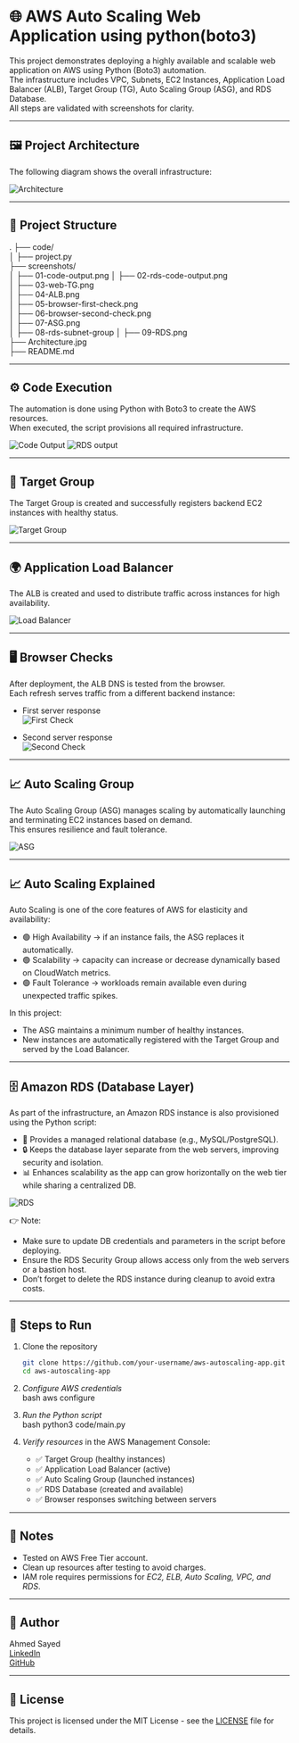# 🌐 AWS Auto Scaling Web Application using python(boto3)

This project demonstrates deploying a highly available and scalable web application on AWS using Python (Boto3) automation.  
The infrastructure includes VPC, Subnets, EC2 Instances, Application Load Balancer (ALB), Target Group (TG), Auto Scaling Group (ASG), and RDS Database.  
All steps are validated with screenshots for clarity.

---

## 🖼 Project Architecture

The following diagram shows the overall infrastructure:

![Architecture](Architecture.jpg)

---

## 📁 Project Structure

.
├── code/  
│   ├── project.py  
├── screenshots/  
│   ├── 01-code-output.png
│   ├── 02-rds-code-output.png  
│   ├── 03-web-TG.png  
│   ├── 04-ALB.png  
│   ├── 05-browser-first-check.png  
│   ├── 06-browser-second-check.png  
│   ├── 07-ASG.png  
│   ├── 08-rds-subnet-group
│   ├── 09-RDS.png  
├── Architecture.jpg  
├── README.md  

---

## ⚙ Code Execution

The automation is done using Python with Boto3 to create the AWS resources.  
When executed, the script provisions all required infrastructure.

![Code Output](screenshots/01-code-output.png)
![RDS output](screenshots/02-rds-code-output.png)

---

## 🎯 Target Group

The Target Group is created and successfully registers backend EC2 instances with healthy status.

![Target Group](screenshots/03-web-TG.png)

---

## 🌍 Application Load Balancer

The ALB is created and used to distribute traffic across instances for high availability.

![Load Balancer](screenshots/04-ALB.png)

---

## 🖥 Browser Checks

After deployment, the ALB DNS is tested from the browser.  
Each refresh serves traffic from a different backend instance:

- First server response  
  ![First Check](screenshots/05-browser-first-check.png)

- Second server response  
  ![Second Check](screenshots/06-browser-second-check.png)

---

## 📈 Auto Scaling Group

The Auto Scaling Group (ASG) manages scaling by automatically launching and terminating EC2 instances based on demand.  
This ensures resilience and fault tolerance.

![ASG](screenshots/07-ASG.png)

---

## 📈 Auto Scaling Explained

Auto Scaling is one of the core features of AWS for elasticity and availability:  

- 🟢 High Availability → if an instance fails, the ASG replaces it automatically.  
- 🟢 Scalability → capacity can increase or decrease dynamically based on CloudWatch metrics.  
- 🟢 Fault Tolerance → workloads remain available even during unexpected traffic spikes.  

In this project:  
- The ASG maintains a minimum number of healthy instances.  
- New instances are automatically registered with the Target Group and served by the Load Balancer.  

---

## 🗄 Amazon RDS (Database Layer)

As part of the infrastructure, an Amazon RDS instance is also provisioned using the Python script:  

- 💾 Provides a managed relational database (e.g., MySQL/PostgreSQL).  
- 🔒 Keeps the database layer separate from the web servers, improving security and isolation.  
- 📊 Enhances scalability as the app can grow horizontally on the web tier while sharing a centralized DB.  

![RDS](screenshots/09-RDS.png)

👉 Note:  
- Make sure to update DB credentials and parameters in the script before deploying.  
- Ensure the RDS Security Group allows access only from the web servers or a bastion host.  
- Don’t forget to delete the RDS instance during cleanup to avoid extra costs.  

---

## 🚀 Steps to Run

1. Clone the repository  
   ```bash
   git clone https://github.com/your-username/aws-autoscaling-app.git
   cd aws-autoscaling-app
   

2. *Configure AWS credentials*  
   bash
   aws configure
   

3. *Run the Python script*  
   bash
   python3 code/main.py
   

4. *Verify resources* in the AWS Management Console:  
   - ✅ Target Group (healthy instances)  
   - ✅ Application Load Balancer (active)  
   - ✅ Auto Scaling Group (launched instances)  
   - ✅ RDS Database (created and available)  
   - ✅ Browser responses switching between servers  

---

## 📌 Notes

- Tested on AWS Free Tier account.  
- Clean up resources after testing to avoid charges.  
- IAM role requires permissions for *EC2, ELB, Auto Scaling, VPC, and RDS*.  

---

## 👤 Author

Ahmed Sayed  
[LinkedIn](https://www.linkedin.com/in/ahmed-sayed-devops-cloud)  
[GitHub](https://github.com/ahmed-sayed-devops)

---

## 📜 License

This project is licensed under the MIT License - see the [LICENSE](LICENSE) file for details.